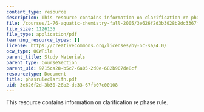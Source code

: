 ```yaml
---
content_type: resource
description: This resource contains information on clarification re phase rule.
file: /courses/1-76-aquatic-chemistry-fall-2005/3e626f2d3b3028b2dc3367fb07c00108_phasruleclarifn.pdf
file_size: 1126135
file_type: application/pdf
learning_resource_types: []
license: https://creativecommons.org/licenses/by-nc-sa/4.0/
ocw_type: OCWFile
parent_title: Study Materials
parent_type: CourseSection
parent_uid: 9715ca28-b5c7-6a05-2d0e-682b907de8cf
resourcetype: Document
title: phasruleclarifn.pdf
uid: 3e626f2d-3b30-28b2-dc33-67fb07c00108
---
```

This resource contains information on clarification re phase rule.